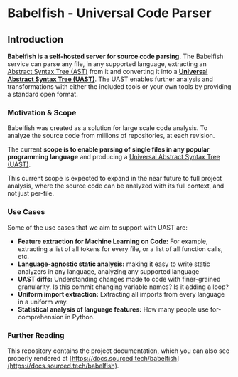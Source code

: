 # Babelfish - Universal Code Parser

## Introduction

**Babelfish is a self-hosted server for source code parsing.** The Babelfish service can parse any file, in any supported language, extracting an [Abstract Syntax Tree \(AST\)](https://en.wikipedia.org/wiki/Abstract_syntax_tree) from it and converting it into a [**Universal Abstract Syntax Tree \(UAST\)**](uast/uast-specification.md). The UAST enables further analysis and transformations with either the included tools or your own tools by providing a standard open format.

### Motivation & Scope

Babelfish was created as a solution for large scale code analysis. To analyze the source code from millions of repositories, at each revision.

The current **scope is to enable parsing of single files in any popular programming language** and producing a [Universal Abstract Syntax Tree \(UAST\)](uast/uast-specification.md). 

This current scope is expected to expand in the near future to full project analysis, where the source code can be analyzed with its full context, and not just per-file. 

### Use Cases

Some of the use cases that we aim to support with UAST are:

* **Feature extraction for Machine Learning on Code:** For example, extracting a list of all tokens for every file, or a list of all function calls, etc.
* **Language-agnostic static analysis:** making it easy to write static analyzers in any language, analyzing any supported language
* **UAST diffs:** Understanding changes made to code with finer-grained granularity. Is this commit changing variable names? Is it adding a loop?
* **Uniform import extraction:** Extracting all imports from every language in a uniform way.
* **Statistical analysis of language features:** How many people use for-comprehension in Python.

### Further Reading

This repository contains the project documentation, which you can also see properly rendered at [https://docs.sourced.tech/babelfish](https://docs.sourced.tech/babelfish).

